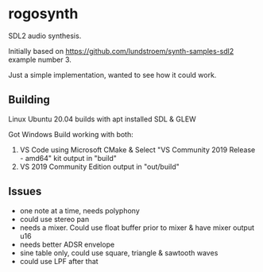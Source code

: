 # rogosynth

SDL2 audio synthesis.

Initially based on https://github.com/lundstroem/synth-samples-sdl2 example number 3.

Just a simple implementation, wanted to see how it could work.

## Building

Linux Ubuntu 20.04 builds with apt installed SDL & GLEW

Got Windows Build working with both:
1) VS Code using Microsoft CMake & Select "VS Community 2019 Release - amd64" kit
   output in "build"
2) VS 2019 Community Edition
   output in "out/build"

## Issues
- one note at a time, needs polyphony
- could use stereo pan
- needs a mixer.  Could use float buffer prior to mixer & have mixer output u16
- needs better ADSR envelope
- sine table only, could use square, triangle & sawtooth waves
- could use LPF after that

